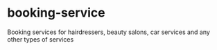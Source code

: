 # booking-service
Booking services for hairdressers, beauty salons, car services and any other types of services
